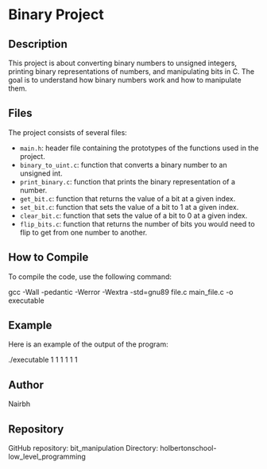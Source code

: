 # Binary Project

## Description

This project is about converting binary numbers to unsigned integers, printing binary representations of numbers, and manipulating bits in C. The goal is to understand how binary numbers work and how to manipulate them.

## Files

The project consists of several files:

- `main.h`: header file containing the prototypes of the functions used in the project.
- `binary_to_uint.c`: function that converts a binary number to an unsigned int.
- `print_binary.c`: function that prints the binary representation of a number.
- `get_bit.c`: function that returns the value of a bit at a given index.
- `set_bit.c`: function that sets the value of a bit to 1 at a given index.
- `clear_bit.c`: function that sets the value of a bit to 0 at a given index.
- `flip_bits.c`: function that returns the number of bits you would need to flip to get from one number to another.

## How to Compile

To compile the code, use the following command:

gcc -Wall -pedantic -Werror -Wextra -std=gnu89 file.c main_file.c -o executable


## Example

Here is an example of the output of the program:

./executable
1
1
1
1
1
1


## Author

Nairbh

## Repository

GitHub repository: bit_manipulation
Directory: holbertonschool-low_level_programming 
